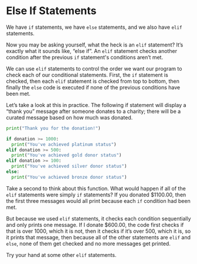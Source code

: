 # Else If Statements

We have `if` statements, we have `else` statements, and we also have `elif` statements.

Now you may be asking yourself, what the heck is an `elif` statement? It’s exactly what it sounds like, “else if”. An `elif` statement checks another condition after the previous `if` statement's conditions aren’t met.

We can use `elif` statements to control the order we want our program to check each of our conditional statements. First, the `if` statement is checked, then each `elif` statement is checked from top to bottom, then finally the `else` code is executed if none of the previous conditions have been met.

Let’s take a look at this in practice. The following if statement will display a “thank you” message after someone donates to a charity; there will be a curated message based on how much was donated.

```python
print("Thank you for the donation!")

if donation >= 1000:
  print("You've achieved platinum status")
elif donation >= 500:
  print("You've achieved gold donor status")
elif donation >= 100:
  print("You've achieved silver donor status")
else:
  print("You've achieved bronze donor status")
```

Take a second to think about this function. What would happen if all of the `elif` statements were simply `if` statements? If you donated $1100.00, then the first three messages would all print because each `if` condition had been met.

But because we used `elif` statements, it checks each condition sequentially and only prints one message. If I donate $600.00, the code first checks if that is over 1000, which it is not, then it checks if it’s over 500, which it is, so it prints that message, then because all of the other statements are `elif` and `else`, none of them get checked and no more messages get printed.

Try your hand at some other `elif` statements.